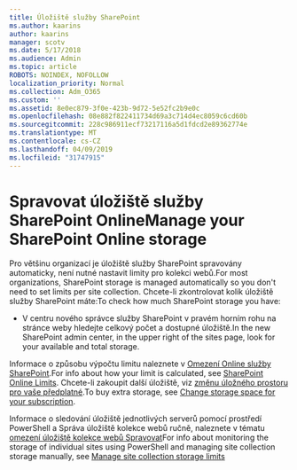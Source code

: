 ```yaml
---
title: Úložiště služby SharePoint
ms.author: kaarins
author: kaarins
manager: scotv
ms.date: 5/17/2018
ms.audience: Admin
ms.topic: article
ROBOTS: NOINDEX, NOFOLLOW
localization_priority: Normal
ms.collection: Adm_O365
ms.custom: ''
ms.assetid: 8e0ec879-3f0e-423b-9d72-5e52fc2b9e0c
ms.openlocfilehash: 08e882f822411734d69a3c714d4ec8059c6cd60b
ms.sourcegitcommit: 228c986911ecf73217116a5d1fdcd2e89362774e
ms.translationtype: MT
ms.contentlocale: cs-CZ
ms.lasthandoff: 04/09/2019
ms.locfileid: "31747915"
---
```

# <a name="manage-your-sharepoint-online-storage"></a><span data-ttu-id="6c400-102">Spravovat úložiště služby SharePoint Online</span><span class="sxs-lookup"><span data-stu-id="6c400-102">Manage your SharePoint Online storage</span></span>

<span data-ttu-id="6c400-103">Pro většinu organizací je úložiště služby SharePoint spravovány automaticky, není nutné nastavit limity pro kolekci webů.</span><span class="sxs-lookup"><span data-stu-id="6c400-103">For most organizations, SharePoint storage is managed automatically so you don't need to set limits per site collection.</span></span> <span data-ttu-id="6c400-104">Chcete-li zkontrolovat kolik úložiště služby SharePoint máte:</span><span class="sxs-lookup"><span data-stu-id="6c400-104">To check how much SharePoint storage you have:</span></span>
  
- <span data-ttu-id="6c400-105">V centru nového správce služby SharePoint v pravém horním rohu na stránce weby hledejte celkový počet a dostupné úložiště.</span><span class="sxs-lookup"><span data-stu-id="6c400-105">In the new SharePoint admin center, in the upper right of the sites page, look for your available and total storage.</span></span>
    
<span data-ttu-id="6c400-106">Informace o způsobu výpočtu limitu naleznete v [Omezení Online služby SharePoint](https://go.microsoft.com/fwlink/p/?LinkID=856113).</span><span class="sxs-lookup"><span data-stu-id="6c400-106">For info about how your limit is calculated, see [SharePoint Online Limits](https://go.microsoft.com/fwlink/p/?LinkID=856113).</span></span> <span data-ttu-id="6c400-107">Chcete-li zakoupit další úložiště, viz [změnu úložného prostoru pro vaše předplatné](https://go.microsoft.com/fwlink/?linkid=866428).</span><span class="sxs-lookup"><span data-stu-id="6c400-107">To buy extra storage, see [Change storage space for your subscription](https://go.microsoft.com/fwlink/?linkid=866428).</span></span>
  
<span data-ttu-id="6c400-108">Informace o sledování úložiště jednotlivých serverů pomocí prostředí PowerShell a Správa úložiště kolekce webů ručně, naleznete v tématu [omezení úložiště kolekce webů Spravovat](https://go.microsoft.com/fwlink/?linkid=867833)</span><span class="sxs-lookup"><span data-stu-id="6c400-108">For info about monitoring the storage of individual sites using PowerShell and managing site collection storage manually, see [Manage site collection storage limits](https://go.microsoft.com/fwlink/?linkid=867833)</span></span>
  

